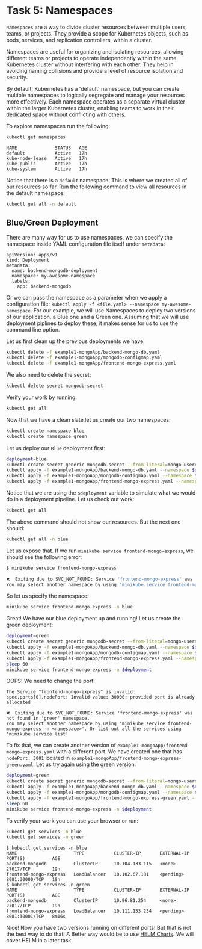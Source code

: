 # Task 5: Namespaces
`Namespaces` are a way to divide cluster resources between multiple users, teams, or projects. They provide a scope for Kubernetes objects, such as pods, services, and replication controllers, within a cluster.

Namespaces are useful for organizing and isolating resources, allowing different teams or projects to operate independently within the same Kubernetes cluster without interfering with each other. They help in avoiding naming collisions and provide a level of resource isolation and security.

By default, Kubernetes has a 'default' namespace, but you can create multiple namespaces to logically segregate and manage your resources more effectively. Each namespace operates as a separate virtual cluster within the larger Kubernetes cluster, enabling teams to work in their dedicated space without conflicting with others.

To explore namespaces run the following:
```bash
kubectl get namespaces
```
```$ kubectl get namespaces
NAME              STATUS   AGE
default           Active   17h
kube-node-lease   Active   17h
kube-public       Active   17h
kube-system       Active   17h
```
Notice that there is a `default` namespace. This is where we created all of our resources so far.
Run the following command to view all resources in the default namespace:

```bash
kubectl get all -n default
```

## Blue/Green Deployment
There are many way for us to use namespaces, we can specify the namespace inside YAML configuration file itself under `metadata`:
```
apiVersion: apps/v1
kind: Deployment
metadata:
  name: backend-mongodb-deployment
  namespace: my-awesome-namespace
  labels:
    app: backend-mongodb
```

Or we can pass the namespace as a parameter when we apply a configuration file: `kubectl apply -f <file.yaml> --namespace my-awesome-namespace`.
For our example, we will use Namespaces to deploy two versions of our application. a Blue one and a Green one. Assuming that we will use deployment piplines to deploy these, it makes sense for us to use the command line option.

Let us first clean up the previous deployments we have:
```bash
kubectl delete -f example1-mongoApp/backend-mongo-db.yaml
kubectl delete -f example1-mongoApp/mongodb-configmap.yaml
kubectl delete -f example1-mongoApp/frontend-mongo-express.yaml
```
We also need to delete the secret:
```bash
kubectl delete secret mongodb-secret
```
Verify your work by running:
```bash
kubectl get all
```
Now that we have a clean slate,let us create our two namespaces:
```bash
kubectl create namespace blue
kubectl create namespace green
```
Let us deploy our `Blue` deployment first:
```bash
deployment=blue
kubectl create secret generic mongodb-secret --from-literal=mongo-username=mongouser --from-literal=mongo-password=mongopass --namespace $deployment
kubectl apply -f example1-mongoApp/backend-mongo-db.yaml --namespace $deployment
kubectl apply -f example1-mongoApp/mongodb-configmap.yaml --namespace $deployment
kubectl apply -f example1-mongoApp/frontend-mongo-express.yaml --namespace $deployment
```

Notice that we are using the `$deployment` variable to simulate what we would do in a deployment pipeline.
Let us check out work:
```bash
kubectl get all
```
The above command should not show our resources. But the next one should:
```bash
kubectl get all -n blue
```

Let us expose that. If we run `minikube service frontend-mongo-express`, we should see the following error:
```bash
$ minikube service frontend-mongo-express

❌  Exiting due to SVC_NOT_FOUND: Service 'frontend-mongo-express' was not found in 'default' namespace.
You may select another namespace by using 'minikube service frontend-mongo-express -n <namespace>'. Or list out all the services using 'minikube service list'
```
So let us specify the namespace:
```bash
minikube service frontend-mongo-express -n blue
```
Great! We have our blue deployment up and running!
Let us create the green deployment:
```bash
deployment=green
kubectl create secret generic mongodb-secret --from-literal=mongo-username=mongouser --from-literal=mongo-password=mongopass --namespace $deployment
kubectl apply -f example1-mongoApp/backend-mongo-db.yaml --namespace $deployment
kubectl apply -f example1-mongoApp/mongodb-configmap.yaml --namespace $deployment
kubectl apply -f example1-mongoApp/frontend-mongo-express.yaml --namespace $deployment
sleep 60
minikube service frontend-mongo-express -n $deployment
```
OOPS! We need to change the port!
```
The Service "frontend-mongo-express" is invalid: spec.ports[0].nodePort: Invalid value: 30000: provided port is already allocated

❌  Exiting due to SVC_NOT_FOUND: Service 'frontend-mongo-express' was not found in 'green' namespace.
You may select another namespace by using 'minikube service frontend-mongo-express -n <namespace>'. Or list out all the services using 'minikube service list'
```
To fix that, we can create another version of `example1-mongoApp/frontend-mongo-express.yaml` with a different port. We have created one that has `nodePort: 3001` located in `example1-mongoApp/frontend-mongo-express-green.yaml`. Let us try again using the green version:
```bash
deployment=green
kubectl create secret generic mongodb-secret --from-literal=mongo-username=mongouser --from-literal=mongo-password=mongopass --namespace $deployment
kubectl apply -f example1-mongoApp/backend-mongo-db.yaml --namespace $deployment
kubectl apply -f example1-mongoApp/mongodb-configmap.yaml --namespace $deployment
kubectl apply -f example1-mongoApp/frontend-mongo-express-green.yaml --namespace $deployment
sleep 60
minikube service frontend-mongo-express -n $deployment
```
To verify your work you can use your browser or run:
```bash
kubectl get services -n blue
kubectl get services -n green
```
```
$ kubectl get services -n blue
NAME                     TYPE           CLUSTER-IP       EXTERNAL-IP   PORT(S)          AGE
backend-mongodb          ClusterIP      10.104.133.115   <none>        27017/TCP        19h
frontend-mongo-express   LoadBalancer   10.102.67.181    <pending>     8081:30000/TCP   19h
$ kubectl get services -n green
NAME                     TYPE           CLUSTER-IP       EXTERNAL-IP   PORT(S)          AGE
backend-mongodb          ClusterIP      10.96.81.254     <none>        27017/TCP        19h
frontend-mongo-express   LoadBalancer   10.111.153.234   <pending>     8081:30001/TCP   8m16s
```

Nice! Now you have two versions running on different ports! But that is not the best way to do that! A Better way would be to use [HELM Charts](https://helm.sh/docs/topics/charts/). We will cover HELM in a later task.